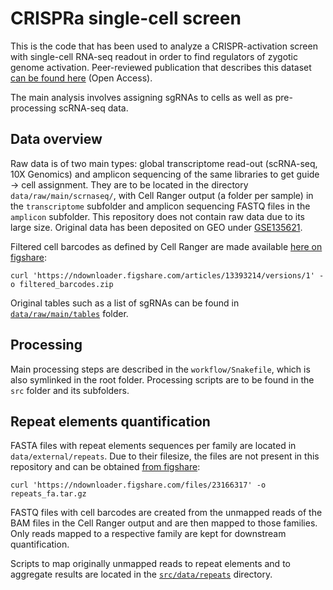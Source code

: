 # CRISPRa single-cell screen

This is the code that has been used to analyze a CRISPR-activation screen with single-cell RNA-seq readout in order to find regulators of zygotic genome activation. Peer-reviewed publication that describes this dataset [can be found here](https://www.cell.com/cell-systems/fulltext/S2405-4712(20)30201-5) (Open Access).

The main analysis involves assigning sgRNAs to cells as well as pre-processing scRNA-seq data.

## Data overview

Raw data is of two main types: global transcriptome read-out (scRNA-seq, 10X Genomics) and amplicon sequencing of the same libraries to get guide &rarr; cell assignment. They are to be located in the directory `data/raw/main/scrnaseq/`, with Cell Ranger output (a folder per sample) in the `transcriptome` subfolder and amplicon sequencing FASTQ files in the `amplicon` subfolder. This repository does not contain raw data due to its large size. Original data has been deposited on GEO under [GSE135621](https://www.ncbi.nlm.nih.gov/geo/query/acc.cgi?acc=GSE135621). 

Filtered cell barcodes as defined by Cell Ranger are made available [here on figshare](https://figshare.com/s/50500c2216d7ba617876):

```
curl 'https://ndownloader.figshare.com/articles/13393214/versions/1' -o filtered_barcodes.zip
```

Original tables such as a list of sgRNAs can be found in [`data/raw/main/tables`](data/raw/main/tables) folder.

## Processing

Main processing steps are described in the `workflow/Snakefile`, which is also symlinked in the root folder. Processing scripts are to be found in the `src` folder and its subfolders.

## Repeat elements quantification

FASTA files with repeat elements sequences per family are located in `data/external/repeats`. Due to their filesize, the files are not present in this repository and can be obtained [from figshare](https://figshare.com/s/24f9a37e19fed9258338):

```
curl 'https://ndownloader.figshare.com/files/23166317' -o repeats_fa.tar.gz
```

FASTQ files with cell barcodes are created from the unmapped reads of the BAM files in the Cell Ranger output and are then mapped to those families. Only reads mapped to a respective family are kept for downstream quantification.

Scripts to map originally unmapped reads to repeat elements and to aggregate results are located in the [`src/data/repeats`](src/data/repeats) directory.
